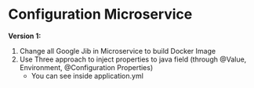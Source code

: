 # Configuration Microservice

**Version 1:**
1. Change all Google Jib in Microservice to build Docker Image 
2. Use Three approach to inject properties to java field (through @Value, Environment, @Configuration Properties)
    * You can see inside application.yml